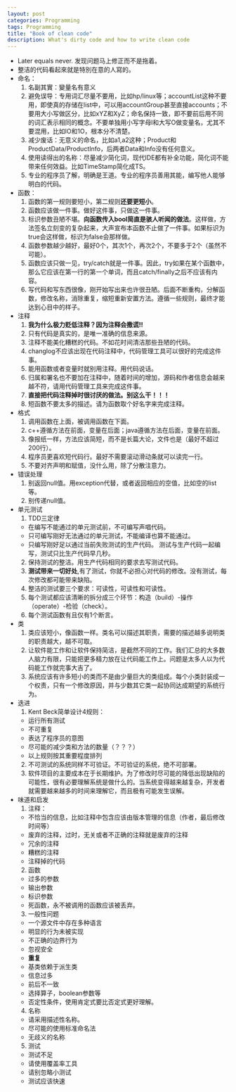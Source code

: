 ```yaml
---
layout: post
categories: Programming
tags: Programming
title: "Book of clean code"
description: What's dirty code and how to write clean code
---
```


- Later equals never. 发现问题马上修正而不是拖着。
- 整洁的代码看起來就是特別在意的人寫的。
- 命名：
  1. 名副其實：變量名有意义
  2. 避免误导：专用词汇尽量不要用，比如hp/linux等；accountList这种不要用，即使真的存储在list中，可以用accountGroup甚至直接accounts；不要用大小写做区分，比如xYZ和XyZ；命名保持一致，即不要前后用不同的词汇表示相同的概念。不要单独用小写字母l和大写O做变量名，尤其不要混用，比如lO和1O，根本分不清楚。
  3. 减少废话：无意义的命名，比如a1,a2这种；Product和ProductData/ProductInfo，后两者Data和Info没有任何意义。
  4. 使用读得出的名称：尽量减少简化词，现代IDE都有补全功能，简化词不能带来任何效益。比如TimeStamp简化成TS。
  5. 专业的程序员了解，明确是王道。专业的程序员善用其能，编写他人能够明白的代码。
- 函数：
  1. 函数的第一规则要短小，第二规则**还要更短小**。
  2. 函数应该做一件事。做好这件事，只做这一件事。
  3. 标识参数丑陋不堪。**向函数传入bool简直是骇人听闻的做法**。这样做，方法签名立刻变的复杂起来，大声宣布本函数不止做了一件事。如果标识为true会这样做，标识为false会那样做。
  4. 函数参数越少越好，最好0个，其次1个，再次2个，不要多于2个（虽然不可能）。
  5. 函数应该只做一见，try/catch就是一件事。因此，try如果在某个函数中，那么它应该在第一行的第一个单词，而且catch/finally之后不应该有内容。
  6. 写代码和写东西很像，刚开始写出来也许很丑陋。后面不断重构，分解函数，修改名称，消除重复，缩短重新安置方法。遵循一些规则，最终才能达到心目中的样子。
- 注释
  1. **我为什么极力贬低注释？因为注释会撒谎!!**
  2. 只有代码是真实的，是唯一准确的信息来源。
  3. 注释不能美化糟糕的代码。不如花时间清洁那些丑陋的代码。
  4. changlog不应该出现在代码注释中，代码管理工具可以很好的完成这件事。
  5. 能用函数或者变量时就别用注释。用代码说话。
  6. 归属和署名也不要加在注释中，随着时间的增加，源码和作者信息会越来越不符，请用代码管理工具来完成这件事。
  7. **直接把代码注释掉时很讨厌的做法。别这么干！！！**
  8. 短函数不要太多的描述。请为函数取个好名字来完成注释。
- 格式
  1. 调用函数在上面，被调用函数在下面。
  2. c++遵循方法在前面，变量在后面；java遵循方法在后面，变量在前面。
  3. 像报纸一样，方法应该简短，而不是长篇大论，文件也是（最好不超过200行）。
  4. 程序员更喜欢短代码行。最好不需要滚动滑动条就可以读完一行。
  5. 不要对齐声明和赋值，没什么用，除了分散注意力。
- 错误处理
  1. 别返回null值。用exception代替，或者返回相应的空值，比如空的list等。
  2. 别传递null值。
- 单元测试
  1. TDD三定律
    - 在编写不能通过的单元测试前，不可编写声唱代码。
    - 只可编写刚好无法通过的单元测试，不能编译也算不能通过。
    - 只编写刚好足以通过当前失败测试的生产代码。
    测试与生产代码一起编写，测试只比生产代码早几秒。
  2. 保持测试的整洁。用生产代码相同的要求去写测试代码。
  3. **测试带来一切好处**,有了测试，你就不必担心对代码的修改。没有测试，每次修改都可能带来缺陷。
  4. 整洁的测试要三个要求：可读性，可读性和可读性。
  5. 每个测试都应该清晰的拆分成三个环节：构造（build）-操作（operate）-检验（check）。
  6. 每个测试函数有且仅有1个断言。
- 类
  1. 类应该短小，像函数一样。类名可以描述其职责，需要的描述越多说明类的职责越大，越不可取。
  2. 让软件能工作和让软件保持简洁，是截然不同的工作。我们汇总的大多数人脑力有限，只能把更多精力放在让代码能工作上。问题是太多人以为代码能工作就完事大吉了。
  3. 系统应该有许多短小的类而不是由少量巨大的类组成。每个小类封装成一个权责，只有一个修改原因，并与少数其它类一起协同达成期望的系统行为。
- 迭进
  1. Kent Beck简单设计4规则：
    - 运行所有测试
    - 不可重复
    - 表达了程序员的意图
    - 尽可能的减少类和方法的数量（？？？）
    - 以上规则按其重要程度排列
  2. 不可测试的系统同样不可验证。不可验证的系统，绝不可部署。
  3. 软件项目的主要成本在于长期维护。为了修改时尽可能的降低出现缺陷的可能性，很有必要理解系统是做什么的。当系统变得越来越复杂，开发者就需要越来越多的时间来理解它，而且极有可能发生误解。
- 味道和启发
  1. 注释：
    - 不恰当的信息，比如注释中包含应该由版本管理的信息（作者，最后修改时间等）
    - 废弃的注释，过时，无关或者不正确的注释就是废弃的注释
    - 冗余的注释
    - 糟糕的注释
    - 注释掉的代码
  2. 函数
    - 过多的参数
    - 输出参数
    - 标识参数
    - 死函数，永不被调用的函数应该被丢弃。
  3. 一般性问题
    - 一个源文件中存在多种语言
    - 明显的行为未被实现
    - 不正确的边界行为
    - 忽视安全
    - **重复**
    - 基类依赖于派生类
    - 信息过多
    - 前后不一致
    - 选择算子，boolean参数等
    - 否定性条件，使用肯定式要比否定式更好理解。
  4. 名称
    - 请采用描述性名称。
    - 尽可能的使用标准命名法
    - 无歧义的名称
  5. 测试
    - 测试不足
    - 请使用覆盖率工具
    - 请别忽略小测试
    - 测试应该快速
  